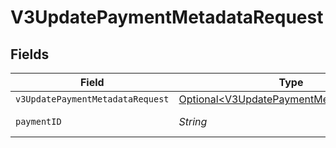 # V3UpdatePaymentMetadataRequest


## Fields

| Field                                                                                              | Type                                                                                               | Required                                                                                           | Description                                                                                        |
| -------------------------------------------------------------------------------------------------- | -------------------------------------------------------------------------------------------------- | -------------------------------------------------------------------------------------------------- | -------------------------------------------------------------------------------------------------- |
| `v3UpdatePaymentMetadataRequest`                                                                   | [Optional\<V3UpdatePaymentMetadataRequest>](../../models/shared/V3UpdatePaymentMetadataRequest.md) | :heavy_minus_sign:                                                                                 | N/A                                                                                                |
| `paymentID`                                                                                        | *String*                                                                                           | :heavy_check_mark:                                                                                 | The payment ID                                                                                     |